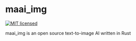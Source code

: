 # maai_img

[![MIT licensed](https://img.shields.io/crates/l/maai-core)](./LICENSE)

maai_img is an open source text-to-image AI written in Rust
